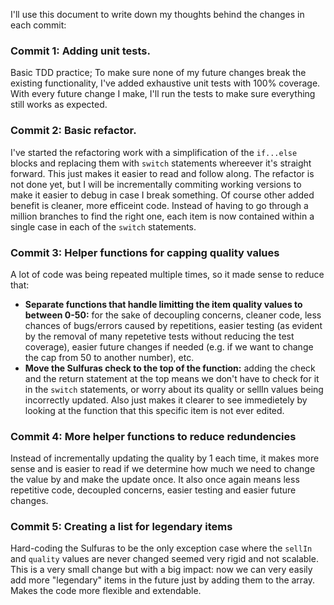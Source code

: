  I'll use this document to write down my thoughts behind the changes in each commit:

### Commit 1: Adding unit tests.
Basic TDD practice; To make sure none of my future changes break the existing functionality, I've added exhaustive unit tests with 100% coverage. With every future change I make, I'll run the tests to make sure everything still works as expected.

### Commit 2: Basic refactor.
I've started the refactoring work with a simplification of the `if...else` blocks and replacing them with `switch` statements whereever it's straight forward. This just makes it easier to read and follow along. The refactor is not done yet, but I will be incrementally commiting working versions to make it easier to debug in case I break something. 
Of course other added benefit is cleaner, more efficeint code. Instead of having to go through a million branches to find the right one, each item is now contained within a single case in each of the `switch` statements. 

### Commit 3: Helper functions for capping quality values
A lot of code was being repeated multiple times, so it made sense to reduce that:
- **Separate functions that handle limitting the item quality values to between 0-50:** for the sake of decoupling concerns, cleaner code, less chances of bugs/errors caused by repetitions, easier testing (as evident by the removal of many repetetive tests without reducing the test coverage), easier future changes if needed (e.g. if we want to change the cap from 50 to another number), etc.
- **Move the Sulfuras check to the top of the function:** adding the check and the return statement at the top means we don't have to check for it in the `switch` statements, or worry about its quality or sellIn values being incorrectly updated. Also just makes it clearer to see immedietely by looking at the function that this specific item is not ever edited. 

### Commit 4: More helper functions to reduce redundencies
Instead of incrementally updating the quality by 1 each time, it makes more sense and is easier to read if we determine how much we need to change the value by and make the update once. It also once again means less repetitive code, decoupled concerns, easier testing and easier future changes.

### Commit 5: Creating a list for legendary items
Hard-coding the Sulfuras to be the only exception case where the `sellIn` and `quality` values are never changed seemed very rigid and not scalable. This is a very small change but with a big impact: now we can very easily add more "legendary" items in the future just by adding them to the array. Makes the code more flexible and extendable. 
